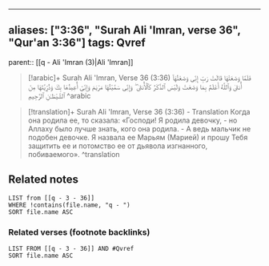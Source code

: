 
---
aliases: ["3:36", "Surah Ali 'Imran, verse 36", "Qur'an 3:36"]
tags: Qvref
---

parent:: [[q - Ali 'Imran (3)|Ali 'Imran]]

> [!arabic]+ Surah Ali 'Imran, Verse 36 (3:36)
> <span class="quran-arabic">فَلَمَّا وَضَعَتْهَا قَالَتْ رَبِّ إِنِّى وَضَعْتُهَآ أُنثَىٰ وَٱللَّهُ أَعْلَمُ بِمَا وَضَعَتْ وَلَيْسَ ٱلذَّكَرُ كَٱلْأُنثَىٰ ۖ وَإِنِّى سَمَّيْتُهَا مَرْيَمَ وَإِنِّىٓ أُعِيذُهَا بِكَ وَذُرِّيَّتَهَا مِنَ ٱلشَّيْطَـٰنِ ٱلرَّجِيمِ</span>
^arabic

> [!translation]+ Surah Ali 'Imran, Verse 36 (3:36) - Translation
> Когда она родила ее, то сказала: «Господи! Я родила девочку, - но Аллаху было лучше знать, кого она родила. - А ведь мальчик не подобен девочке. Я назвала ее Марьям (Марией) и прошу Тебя защитить ее и потомство ее от дьявола изгнанного, побиваемого».
^translation



## Related notes
```dataview
LIST from [[q - 3 - 36]]
WHERE !contains(file.name, "q - ")
SORT file.name ASC
```

### Related verses (footnote backlinks)
```dataview
LIST FROM [[q - 3 - 36]] AND #Qvref
SORT file.name ASC
```

